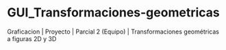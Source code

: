# GUI_Transformaciones-geometricas
Graficacion | Proyecto | Parcial 2 (Equipo) | Transformaciones geométricas a figuras 2D y 3D
